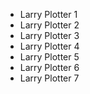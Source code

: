 
* Larry Plotter 1
* Larry Plotter 2
* Larry Plotter 3
* Larry Plotter 4
* Larry Plotter 5
* Larry Plotter 6
* Larry Plotter 7
